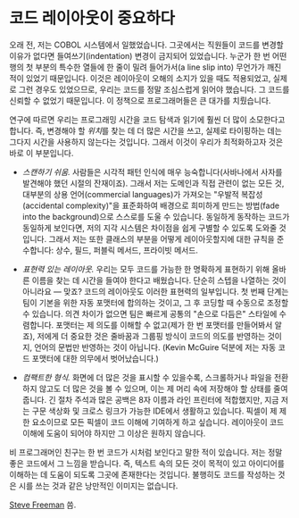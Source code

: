 # 코드 레이아웃이 중요하다

오래 전, 저는 COBOL 시스템에서 일했었습니다. 그곳에서는 직원들이 코드를 변경할 이유가 없다면 들여쓰기(indentation) 변경이 금지되어 있었습니다. 누군가 한 번 어떤 행의 첫 부분의 특수한 열들에 한 줄이 밀려 들어가서(a line slip into) 무언가가 깨진 적이 있었기 때문입니다. 이것은 레이아웃이 오해의 소지가 있을 때도 적용되었고, 실제로 그런 경우도 있었으므로, 우리는 코드를 정말 조심스럽게 읽어야 했습니다. 그 코드를 신뢰할 수 없었기 때문입니다. 이 정책으로 프로그래머들은 큰 대가를 치뤘습니다.

연구에 따르면 우리는 프로그래밍 시간을 코드 탐색과 읽기에 훨씬 더 많이 소모한다고 합니다. 즉, 변경해야 할 *위치*를 찾는 데 더 많은 시간을 쓰고, 실제로 타이핑하는 데는 그다지 시간을 사용하지 않는다는 것입니다. 그래서 이것이 우리가 최적화하고자 것은 바로 이 부분입니다.

- *스캔하기 쉬움.* 사람들은 시각적 패턴 인식에 매우 능숙합니다(사바나에서 사자를 발견해야 했던 시절의 잔재이죠). 그래서 저는 도메인과 직접 관련이 없는 모든 것, 대부분의 상용 언어(commercial languages)가 가져오는 "우발적 복잡성(accidental complexity)"을 표준화하여 배경으로 희미하게 만드는 방법(fade into the background)으로 스스로를 도울 수 있습니다. 동일하게 동작하는 코드가 동일하게 보인다면, 저의 지각 시스템은 차이점을 쉽게 구별할 수 있도록 도와줄 것입니다. 그래서 저는 또한 클래스의 부분을 어떻게 레이아웃할지에 대한 규칙을 준수합니다: 상수, 필드, 퍼블릭 메서드, 프라이빗 메서드.

- *표현력 있는 레이아웃.* 우리는 모두 코드를 가능한 한 명확하게 표현하기 위해 올바른 이름을 찾는 데 시간을 들여야 한다고 배웠습니다. 단순히 스텝을 나열하는 것이 아니라요 — 맞죠? 코드의 레이아웃도 이러한 표현력의 일부입니다. 첫 번째 단계는 팀이 기본을 위한 자동 포맷터에 합의하는 것이고, 그 후 코딩할 때 수동으로 조정할 수 있습니다. 의견 차이가 없으면 팀은 빠르게 공통의 "손으로 다듬은" 스타일에 수렴합니다. 포맷터는 제 의도를 이해할 수 없고(제가 한 번 포맷터를 만들어봐서 알죠), 저에게 더 중요한 것은 줄바꿈과 그룹핑 방식이 코드의 의도를 반영하는 것이지, 언어의 문법만 반영하는 것이 아닙니다. (Kevin McGuire 덕분에 저는 자동 코드 포맷터에 대한 의무에서 벗어났습니다.)

- *컴팩트한 형식.* 화면에 더 많은 것을 표시할 수 있을수록, 스크롤하거나 파일을 전환하지 않고도 더 많은 것을 볼 수 있으며, 이는 제 머리 속에 저장해야 할 상태를 줄여 줍니다. 긴 절차 주석과 많은 공백은 8자 이름과 라인 프린터에 적합했지만, 지금 저는 구문 색상화 및 크로스 링크가 가능한 IDE에서 생활하고 있습니다. 픽셀이 제 제한 요소이므로 모든 픽셀이 코드 이해에 기여하게 하고 싶습니다. 레이아웃이 코드 이해에 도움이 되어야 하지만 그 이상은 원하지 않습니다.

비 프로그래머인 친구는 한 번 코드가 시처럼 보인다고 말한 적이 있습니다. 저는 정말 좋은 코드에서 그 느낌을 받습니다. 즉, 텍스트 속의 모든 것이 목적이 있고 아이디어를 이해하는 데 도움이 되도록 그곳에 존재한다는 것입니다. 불행히도 코드를 작성하는 것은 시를 쓰는 것과 같은 낭만적인 이미지는 없습니다.

[Steve Freeman](http://programmer.97things.oreilly.com/wiki/index.php/Steve_Freeman) 씀.
